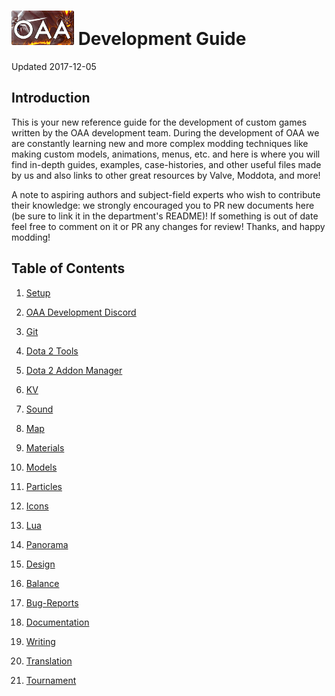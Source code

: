 # ![OAA](.images/logo.png) Development Guide

Updated 2017-12-05

## Introduction

This is your new reference guide for the development of custom games written by the OAA development team. During the development of OAA we are constantly learning new and more complex modding techniques like making custom models, animations, menus, etc. and here is where you will find in-depth guides, examples, case-histories, and other useful files made by us and also links to other great resources by Valve, Moddota, and more!

A note to aspiring authors and subject-field experts who wish to contribute their knowledge: we strongly encouraged you to PR new documents here (be sure to link it in the department's README)! If something is out of date feel free to comment on it or PR any changes for review! Thanks, and happy modding!

## Table of Contents

1. [Setup][1]

2. [OAA Development Discord][2]

3. [Git][3]

4. [Dota 2 Tools][4]

5. [Dota 2 Addon Manager][5]

6. [KV][6]

7. [Sound][7]

8. [Map][8]

9. [Materials][9]

10. [Models][10]

11. [Particles][11]

12. [Icons][12]

13. [Lua][13]

14. [Panorama][14]

15. [Design][15]

16. [Balance][16]

17. [Bug-Reports][17]

18. [Documentation][18]

19. [Writing][19]

20. [Translation][20]

21. [Tournament][21]

[1]: setup/README.md
[2]: discord/README.md
[3]: git/README.md
[4]: dota2tools/README.md
[5]: d2am/README.md
[6]: kv/README.md
[7]: sound/README.md
[8]: map/README.md
[9]: materials/README.md
[10]: models/README.md
[11]: particles/README.md
[12]: icons/README.md
[13]: lua/README.md
[14]: panorama/README.md
[15]: design/README.md
[16]: balance/README.md
[17]: bug-reports/README.md
[18]: documentation/README.md
[19]: writing/README.md
[20]: translation/README.md
[21]: tourney/README.md
